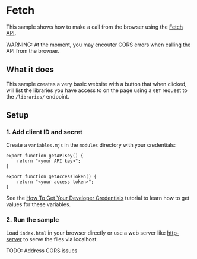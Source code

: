 # Fetch

This sample shows how to make a call from the browser using the [Fetch API](https://developer.mozilla.org/en-US/docs/Web/API/Fetch_API).

WARNING: At the moment, you may encouter CORS errors when calling the API from the browser.

## What it does

This sample creates a very basic website with a button that when clicked, will list the libraries you have access to on the page using a `GET` request to the `/libraries/` endpoint.

## Setup

### 1. Add client ID and secret

Create a `variables.mjs` in the `modules` directory with your credentials:

```
export function getAPIKey() {
    return "<your API key>";
}

export function getAccessToken() {
    return "<your access token>";
}
```

See the [How To Get Your Developer Credentials](https://www.adobe.io/creative-cloud-libraries/docs/integrate/setup/developer-credentials/) tutorial to learn how to get values for these variables.

### 2. Run the sample

Load `index.html` in your browser directly or use a web server like [http-server](https://www.npmjs.com/package/http-server) to serve the files via localhost.

TODO: Address CORS issues
